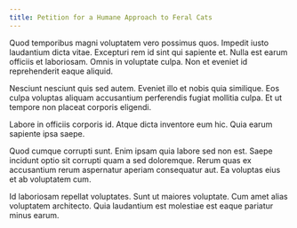 ```yaml
---
title: Petition for a Humane Approach to Feral Cats
---
```

Quod temporibus magni voluptatem vero possimus quos. Impedit iusto laudantium dicta vitae. Excepturi rem id sint qui sapiente et. Nulla est earum officiis et laboriosam. Omnis in voluptate culpa. Non et eveniet id reprehenderit eaque aliquid.

Nesciunt nesciunt quis sed autem. Eveniet illo et nobis quia similique. Eos culpa voluptas aliquam accusantium perferendis fugiat mollitia culpa. Et ut tempore non placeat corporis eligendi.

Labore in officiis corporis id. Atque dicta inventore eum hic. Quia earum sapiente ipsa saepe.

Quod cumque corrupti sunt. Enim ipsam quia labore sed non est. Saepe incidunt optio sit corrupti quam a sed doloremque. Rerum quas ex accusantium rerum aspernatur aperiam consequatur aut. Ea voluptas eius et ab voluptatem cum.

Id laboriosam repellat voluptates. Sunt ut maiores voluptate. Cum amet alias voluptatem architecto. Quia laudantium est molestiae est eaque pariatur minus earum.